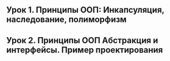 ## Урок 1. Принципы ООП: Инкапсуляция, наследование, полиморфизм

## Урок 2. Принципы ООП Абстракция и интерфейсы. Пример проектирования